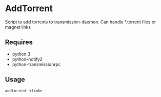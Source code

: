 # AddTorrent

Script to add torrents to transmission-daemon.
Can handle \*.torrent files or magnet links

## Requires

* python 3
* python-notify2
* python-transmissionrpc

## Usage

    addtorrent <link>

